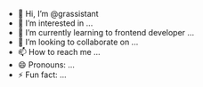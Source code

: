 - 👋 Hi, I’m @grassistant
- 👀 I’m interested in ...
- 🌱 I’m currently learning to frontend developer ...
- 💞️ I’m looking to collaborate on ...
- 📫 How to reach me ...
- 😄 Pronouns: ...
- ⚡ Fun fact: ...

<!---
grassistant/grassistant is a ✨ special ✨ repository because its `README.md` (this file) appears on your GitHub profile.
You can click the Preview link to take a look at your changes.
--->
